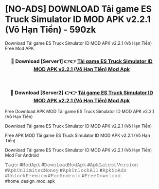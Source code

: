 # [NO-ADS] DOWNLOAD Tải game ES Truck Simulator ID MOD APK v2.2.1 (Vô Hạn Tiền) - 590zk
Download Tải game ES Truck Simulator ID MOD APK v2.2.1 (Vô Hạn Tiền) Free Mod APK

<div align="center">
<h3>🔴 Download [Server1] 👉👉 <a href="https://apk-comot.site?title=Tải_game_ES_Truck_Simulator_ID_MOD_APK_v2.2.1_(Vô_Hạn_Tiền)">Tải game ES Truck Simulator ID MOD APK v2.2.1 (Vô Hạn Tiền) Mod Apk</a></h3><br>

<h3>🔴 Download [Server2] 👉👉 <a href="https://apk-comot.site?title=Tải_game_ES_Truck_Simulator_ID_MOD_APK_v2.2.1_(Vô_Hạn_Tiền)">Tải game ES Truck Simulator ID MOD APK v2.2.1 (Vô Hạn Tiền) Mod Apk</a></h3>
</div>


Free Download APK MOD Tải game ES Truck Simulator ID MOD APK v2.2.1 (Vô Hạn Tiền)

Download Tải game ES Truck Simulator ID MOD APK v2.2.1 (Vô Hạn Tiền) 

Free APK MOD Tải game ES Truck Simulator ID MOD APK v2.2.1 (Vô Hạn Tiền) 

Download Tải game ES Truck Simulator ID MOD APK v2.2.1 (Vô Hạn Tiền) Mod For Android

𝚃𝚊𝚐𝚜: #𝙼𝚘𝚍𝙰𝚙𝚔 #𝙳𝚘𝚠𝚗𝚕𝚘𝚊𝚍𝙼𝚘𝚍𝙰𝚙𝚔 #𝙰𝚙𝚔𝙻𝚊𝚝𝚎𝚜𝚝𝚅𝚎𝚛𝚜𝚒𝚘𝚗 #𝙰𝚙𝚔𝚄𝚗𝚕𝚒𝚖𝚒𝚝𝚎𝚍𝙼𝚘𝚗𝚎𝚢 #𝙰𝚙𝚔𝚄𝚗𝚕𝚘𝚌𝚔𝙰𝚕𝚕 #𝙰𝚙𝚔𝙽𝚘𝙰𝚍𝚜 #𝚄𝚗𝚕𝚘𝚌𝚔𝙿𝚛𝚎𝚖𝚒𝚞𝚖 #𝙵𝚘𝚛𝙰𝚗𝚍𝚛𝚘𝚒𝚍 #𝙵𝚛𝚎𝚎𝙳𝚘𝚠𝚗𝚕𝚘𝚊𝚍 #home_design_mod_apk